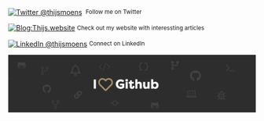 <div align="left">
    <p><a href="https://twitter.com/thijsmoens/"><img alt="Twitter @thijsmoens" align="center" src="https://img.shields.io/badge/-@thijsmoens-gray.svg?colorA=3d3d3d&colorB=3d3d3d&style=for-the-badge" /></a>&nbsp;<small> Follow me on Twitter</small></p>
    <p><a href="https://thijs.website/"><img alt="Blog:Thijs.website" align="center" src="https://img.shields.io/badge/-Thijs.website-gray.svg?colorA=a08f68&colorB=a08f68&style=for-the-badge" /></a>&nbsp;<small>Check out my website with interessting articles</small></p>
    <p><a href="https://www.linkedin.com/in/thijsmoens/"><img alt="LinkedIn @thijsmoens" align="center" src="https://img.shields.io/badge/LINKEDIN-gray.svg?colorA=2d2d2d&colorB=2d2d2d&style=for-the-badge" /></a>&nbsp;<small>Connect on LinkedIn</small></p>
</div>

[![ThijsMoens](https://raw.githubusercontent.com/thijswmoens/thijswmoens/master/.github/images/thijsmoens-github-header.png)][s]

[s]: https://github.com/thijswmoens

